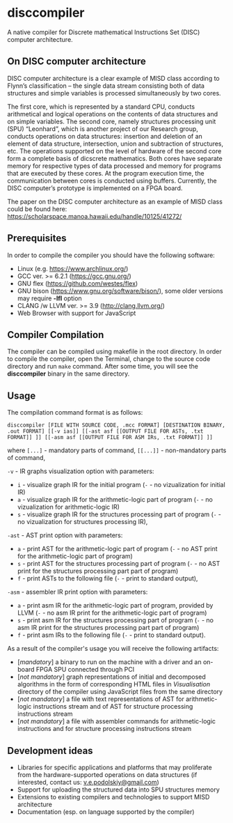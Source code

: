 # disccompiler
A native compiler for Discrete mathematical Instructions Set (DISC) computer architecture.

## On DISC computer architecture
DISC computer architecture is a clear example of MISD class according to Flynn’s classification – the single data stream consisting both of data structures and simple variables is processed simultaneously by two cores.

The first core, which is represented by a standard CPU, conducts arithmetical and logical operations on the contents of data structures and on simple variables. The second core, namely structures processing unit (SPU) “Leonhard”, which is another project of our Research group, conducts operations on data structures: insertion and deletion of an element of data structure, intersection, union and subtraction of structures, etc. The operations supported on the level of hardware of the second core form a complete basis of dicscrete mathematics. Both cores have separate memory for respective types of data processed and memory for programs that are executed by these cores. At the program execution time, the communication between cores is conducted using buffers. Currently, the DISC computer’s prototype is implemented on a FPGA board.

The paper on the DISC computer architecture as an example of MISD class could be found here: https://scholarspace.manoa.hawaii.edu/handle/10125/41272/

## Prerequisites
In order to compile the compiler you should have the following software:
- Linux (e.g. https://www.archlinux.org/)
- GCC ver. >= 6.2.1 (https://gcc.gnu.org/)
- GNU flex (https://github.com/westes/flex)
- GNU bison (https://www.gnu.org/software/bison/), some older versions may require **-lfl** option
- CLANG /w LLVM ver. >= 3.9 (http://clang.llvm.org/)
- Web Browser with support for JavaScript

## Compiler Compilation
The compiler can be compiled using makefile in the root directory.
In order to compile the compiler, open the Terminal, change to the source code directory and run `make` command.
After some time, you will see the **disccompiler** binary in the same directory.

## Usage
The compilation command format is as follows:

```disccompiler [FILE WITH SOURCE CODE, .mcc FORMAT] [DESTINATION BINARY, .out FORMAT] [[-v ias]] [[-ast asf [[OUTPUT FILE FOR ASTs, .txt FORMAT]] ]] [[-asm asf [[OUTPUT FILE FOR ASM IRs, .txt FORMAT]] ]]```

where
`[...]` - mandatory parts of command,
`[[...]]` - non-mandatory parts of command,

`-v` - IR graphs visualization option with parameters:
- `i` - visualize graph IR for the initial program (`-` - no vizualization for initial IR)
- `a` - visualize graph IR for the arithmetic-logic part of program (`-` - no vizualization for arithmetic-logic IR)
- `s` - visualize graph IR for the structures processing part of program (`-` - no vizualization for structures processing IR),

`-ast` - AST print option with parameters:
- `a` - print AST for the arithmetic-logic part of program (`-` - no AST print for the arithmetic-logic part of program)
- `s` - print AST for the structures processing part of program (`-` - no AST print for the structures processing part part of program)
- `f` - print ASTs to the following file (`-` - print to standard output),

`-asm` - assembler IR print option with parameters:
- `a` - print asm IR for the arithmetic-logic part of program, provided by LLVM (`-` - no asm IR print for the arithmetic-logic part of program)
- `s` - print asm IR for the structures processing part of program (`-` - no asm IR print for the structures processing part part of program)
- `f` - print asm IRs to the following file (`-` - print to standard output).

As a result of the compiler's usage you will receive the following artifacts:
- [*mandatory*] a binary to run on the machine with a driver and an on-board FPGA SPU connected through PCI
- [*not mandatory*] graph representations of initial and decomposed algorithms in the form of corresponding HTML files in *Visualisation* directory of the compiler using JavaScript files from the same directory
- [*not mandatory*] a file with text representations of AST for arithmetic-logic instructions stream and of AST for structure processing instructions stream
- [*not mandatory*] a file with assembler commands for arithmetic-logic instructions and for structure processing instructions stream

## Development ideas
- Libraries for specific applications and platforms that may proliferate from the hardware-supported operations on data structures (if interested, contact us: v.e.podolskiy@gmail.com)
- Support for uploading the structured data into SPU structures memory
- Extensions to existing compilers and technologies to support MISD architecture
- Documentation (esp. on language supported by the compiler)
